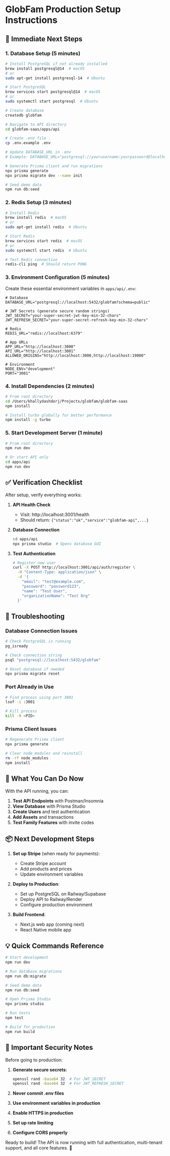 # GlobFam Production Setup Instructions

## 🚀 Immediate Next Steps

### 1. Database Setup (5 minutes)
```bash
# Install PostgreSQL if not already installed
brew install postgresql@14  # macOS
# or
sudo apt-get install postgresql-14  # Ubuntu

# Start PostgreSQL
brew services start postgresql@14  # macOS
# or
sudo systemctl start postgresql  # Ubuntu

# Create database
createdb globfam

# Navigate to API directory
cd globfam-saas/apps/api

# Create .env file
cp .env.example .env

# Update DATABASE_URL in .env
# Example: DATABASE_URL="postgresql://yourusername:yourpassword@localhost:5432/globfam?schema=public"

# Generate Prisma client and run migrations
npx prisma generate
npx prisma migrate dev --name init

# Seed demo data
npm run db:seed
```

### 2. Redis Setup (3 minutes)
```bash
# Install Redis
brew install redis  # macOS
# or
sudo apt-get install redis  # Ubuntu

# Start Redis
brew services start redis  # macOS
# or
sudo systemctl start redis  # Ubuntu

# Test Redis connection
redis-cli ping  # Should return PONG
```

### 3. Environment Configuration (5 minutes)

Create these essential environment variables in `apps/api/.env`:

```env
# Database
DATABASE_URL="postgresql://localhost:5432/globfam?schema=public"

# JWT Secrets (generate secure random strings)
JWT_SECRET="your-super-secret-jwt-key-min-32-chars"
JWT_REFRESH_SECRET="your-super-secret-refresh-key-min-32-chars"

# Redis
REDIS_URL="redis://localhost:6379"

# App URLs
APP_URL="http://localhost:3000"
API_URL="http://localhost:3001"
ALLOWED_ORIGINS="http://localhost:3000,http://localhost:19000"

# Environment
NODE_ENV="development"
PORT="3001"
```

### 4. Install Dependencies (2 minutes)
```bash
# From root directory
cd /Users/khallydashdorj/Projects/globfam/globfam-saas
npm install

# Install turbo globally for better performance
npm install -g turbo
```

### 5. Start Development Server (1 minute)
```bash
# From root directory
npm run dev

# Or start API only
cd apps/api
npm run dev
```

## ✅ Verification Checklist

After setup, verify everything works:

1. **API Health Check**
   - Visit: http://localhost:3001/health
   - Should return: `{"status":"ok","service":"globfam-api",...}`

2. **Database Connection**
   ```bash
   cd apps/api
   npx prisma studio  # Opens database GUI
   ```

3. **Test Authentication**
   ```bash
   # Register new user
   curl -X POST http://localhost:3001/api/auth/register \
     -H "Content-Type: application/json" \
     -d '{
       "email": "test@example.com",
       "password": "password123",
       "name": "Test User",
       "organizationName": "Test Org"
     }'
   ```

## 🔧 Troubleshooting

### Database Connection Issues
```bash
# Check PostgreSQL is running
pg_isready

# Check connection string
psql "postgresql://localhost:5432/globfam"

# Reset database if needed
npx prisma migrate reset
```

### Port Already in Use
```bash
# Find process using port 3001
lsof -i :3001

# Kill process
kill -9 <PID>
```

### Prisma Client Issues
```bash
# Regenerate Prisma client
npx prisma generate

# Clear node_modules and reinstall
rm -rf node_modules
npm install
```

## 🎯 What You Can Do Now

With the API running, you can:

1. **Test API Endpoints** with Postman/Insomnia
2. **View Database** with Prisma Studio
3. **Create Users** and test authentication
4. **Add Assets** and transactions
5. **Test Family Features** with invite codes

## 📦 Next Development Steps

1. **Set up Stripe** (when ready for payments):
   - Create Stripe account
   - Add products and prices
   - Update environment variables

2. **Deploy to Production**:
   - Set up PostgreSQL on Railway/Supabase
   - Deploy API to Railway/Render
   - Configure production environment

3. **Build Frontend**:
   - Next.js web app (coming next)
   - React Native mobile app

## 💡 Quick Commands Reference

```bash
# Start development
npm run dev

# Run database migrations
npm run db:migrate

# Seed demo data
npm run db:seed

# Open Prisma Studio
npx prisma studio

# Run tests
npm test

# Build for production
npm run build
```

## 🚨 Important Security Notes

Before going to production:

1. **Generate secure secrets**:
   ```bash
   openssl rand -base64 32  # For JWT_SECRET
   openssl rand -base64 32  # For JWT_REFRESH_SECRET
   ```

2. **Never commit .env files**
3. **Use environment variables in production**
4. **Enable HTTPS in production**
5. **Set up rate limiting**
6. **Configure CORS properly**

Ready to build! The API is now running with full authentication, multi-tenant support, and all core features. 🎉